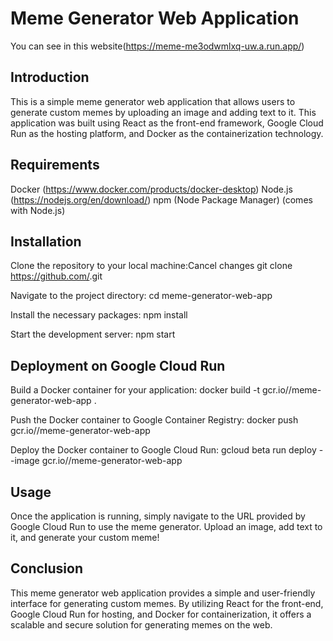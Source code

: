 # Meme Generator Web Application
You can see in this website(https://meme-me3odwmlxq-uw.a.run.app/)
## Introduction
This is a simple meme generator web application that allows users to generate custom memes by uploading an image and adding text to it. This application was built using React as the front-end framework, Google Cloud Run as the hosting platform, and Docker as the containerization technology.

## Requirements
Docker (https://www.docker.com/products/docker-desktop)
Node.js (https://nodejs.org/en/download/)
npm (Node Package Manager) (comes with Node.js)
## Installation
Clone the repository to your local machine:Cancel changes
git clone https://github.com/<your-repo>.git


Navigate to the project directory:
cd meme-generator-web-app


Install the necessary packages:
npm install


Start the development server:
npm start


## Deployment on Google Cloud Run
Build a Docker container for your application:
docker build -t gcr.io/<your-project-id>/meme-generator-web-app .

Push the Docker container to Google Container Registry:
docker push gcr.io/<your-project-id>/meme-generator-web-app


Deploy the Docker container to Google Cloud Run:
gcloud beta run deploy --image gcr.io/<your-project-id>/meme-generator-web-app
## Usage
Once the application is running, simply navigate to the URL provided by Google Cloud Run to use the meme generator. Upload an image, add text to it, and generate your custom meme!

## Conclusion
This meme generator web application provides a simple and user-friendly interface for generating custom memes. By utilizing React for the front-end, Google Cloud Run for hosting, and Docker for containerization, it offers a scalable and secure solution for generating memes on the web.
